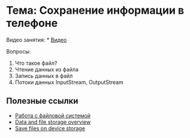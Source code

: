 # Тема: Сохранение информации в телефоне

Видео занятия:
	*	[Видео](https://youtu.be/156txUtpkz0)


Вопросы:

1.	Что такое файл?
2.	Чтение данных из файла
3.	Запись данных в файл
4. 	Потоки данных InputStream, OutputStream

	
## Полезные ссылки

* [Работа с файловой системой](https://metanit.com/java/android/13.1.php)
* [Data and file storage overview](https://developer.android.com/guide/topics/data/data-storage)
* [Save files on device storage](https://developer.android.com/training/data-storage/files#java)
